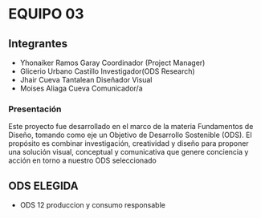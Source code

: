 # EQUIPO 03
## Integrantes
- Yhonaiker Ramos Garay Coordinador (Project Manager)
- Glicerio Urbano Castillo Investigador(ODS Research)
- Jhair Cueva Tantalean Diseñador Visual
- Moises Aliaga Cueva Comunicador/a 
### Presentación 
Este proyecto fue desarrollado en el marco de la materia Fundamentos de Diseño, tomando como eje un Objetivo de Desarrollo Sostenible (ODS).
El propósito es combinar investigación, creatividad y diseño para proponer una solución visual, conceptual y comunicativa que genere conciencia y acción en torno a nuestro ODS seleccionado
## ODS ELEGIDA
- ODS 12 produccion y consumo responsable 
